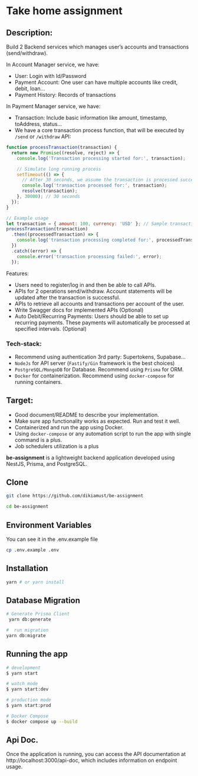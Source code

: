 # Take home assignment

## Description:

Build 2 Backend services which manages user’s accounts and transactions (send/withdraw).

In Account Manager service, we have:

- User: Login with Id/Password
- Payment Account: One user can have multiple accounts like credit, debit, loan...
- Payment History: Records of transactions

In Payment Manager service, we have:

- Transaction: Include basic information like amount, timestamp, toAddress, status...
- We have a core transaction process function, that will be executed by `/send` or `/withdraw` API:

```js
function processTransaction(transaction) {
  return new Promise((resolve, reject) => {
    console.log('Transaction processing started for:', transaction);

    // Simulate long running process
    setTimeout(() => {
      // After 30 seconds, we assume the transaction is processed successfully
      console.log('transaction processed for:', transaction);
      resolve(transaction);
    }, 30000); // 30 seconds
  });
}

// Example usage
let transaction = { amount: 100, currency: 'USD' }; // Sample transaction input
processTransaction(transaction)
  .then((processedTransaction) => {
    console.log('transaction processing completed for:', processedTransaction);
  })
  .catch((error) => {
    console.error('transaction processing failed:', error);
  });
```

Features:

- Users need to register/log in and then be able to call APIs.
- APIs for 2 operations send/withdraw. Account statements will be updated after the transaction is successful.
- APIs to retrieve all accounts and transactions per account of the user.
- Write Swagger docs for implemented APIs (Optional)
- Auto Debit/Recurring Payments: Users should be able to set up recurring payments. These payments will automatically be processed at specified intervals. (Optional)

### Tech-stack:

- Recommend using authentication 3rd party: Supertokens, Supabase...
- `NodeJs` for API server (`Fastify/Gin` framework is the best choices)
- `PostgreSQL/MongoDB` for Database. Recommend using `Prisma` for ORM.
- `Docker` for containerization. Recommend using `docker-compose` for running containers.

## Target:

- Good document/README to describe your implementation.
- Make sure app functionality works as expected. Run and test it well.
- Containerized and run the app using Docker.
- Using `docker-compose` or any automation script to run the app with single command is a plus.
- Job schedulers utilization is a plus

**be-assignment** is a lightweight backend application developed using NestJS, Prisma, and PostgreSQL.

## Clone

```sh
git clone https://github.com/dikiamust/be-assignment

cd be-assignment
```

## Environment Variables

You can see it in the .env.example file

```sh
cp .env.example .env
```

## Installation

```sh
yarn # or yarn install
```

## Database Migration

```sh
# Generate Prisma Client
 yarn db:generate

#  run migration
yarn db:migrate

```

## Running the app

```bash
# development
$ yarn start

# watch mode
$ yarn start:dev

# production mode
$ yarn start:prod

# Docker Compose
$ docker compose up --build
```

## Api Doc.

Once the application is running, you can access the API documentation at http://localhost:3000/api-doc, which includes information on endpoint usage.
